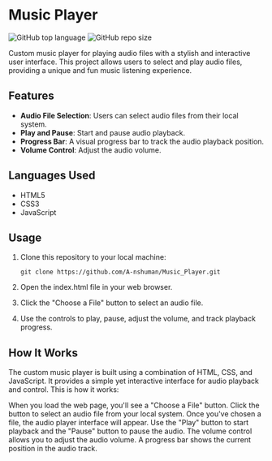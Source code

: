 # Music Player

![GitHub top language](https://img.shields.io/github/languages/top/A-nshuman/Music_Player)
![GitHub repo size](https://img.shields.io/github/repo-size/A-nshuman/Music_Player?color=orange)

Custom music player for playing audio files with a stylish and interactive user interface. This project allows users to select and play audio files, providing a unique and fun music listening experience.

## Features

- **Audio File Selection**: Users can select audio files from their local system.
- **Play and Pause**: Start and pause audio playback.
- **Progress Bar**: A visual progress bar to track the audio playback position.
- **Volume Control**: Adjust the audio volume.
  
## Languages Used

- HTML5
- CSS3
- JavaScript
  
## Usage

1. Clone this repository to your local machine:

   ```shell
   git clone https://github.com/A-nshuman/Music_Player.git

2. Open the index.html file in your web browser.

3. Click the "Choose a File" button to select an audio file.

4. Use the controls to play, pause, adjust the volume, and track playback progress.

## How It Works

The custom music player is built using a combination of HTML, CSS, and JavaScript. It provides a simple yet interactive interface for audio playback and control. This is how it works:

When you load the web page, you'll see a "Choose a File" button.
Click the button to select an audio file from your local system.
Once you've chosen a file, the audio player interface will appear.
Use the "Play" button to start playback and the "Pause" button to pause the audio.
The volume control allows you to adjust the audio volume.
A progress bar shows the current position in the audio track.
